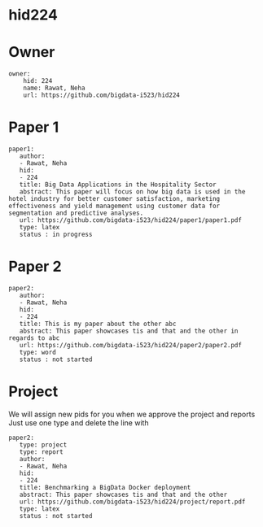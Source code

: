 # hid224

# Owner

```
owner:
    hid: 224
    name: Rawat, Neha
    url: https://github.com/bigdata-i523/hid224
```

# Paper 1

```
paper1:
   author: 
   - Rawat, Neha
   hid:
   - 224
   title: Big Data Applications in the Hospitality Sector
   abstract: This paper will focus on how big data is used in the hotel industry for better customer satisfaction, marketing effectiveness and yield management using customer data for segmentation and predictive analyses.     
   url: https://github.com/bigdata-i523/hid224/paper1/paper1.pdf
   type: latex
   status : in progress
```
   
# Paper 2

```
paper2:
   author: 
   - Rawat, Neha
   hid:
   - 224
   title: This is my paper about the other abc
   abstract: This paper showcases tis and that and the other in regards to abc
   url: https://github.com/bigdata-i523/hid224/paper2/paper2.pdf   
   type: word
   status : not started
```

# Project 

We will assign new pids for you when we approve the project and reports   
Just use one type and delete the line with 

```
paper2:
   type: project
   type: report
   author: 
   - Rawat, Neha
   hid:
   - 224
   title: Benchmarking a BigData Docker deployment
   abstract: This paper showcases tis and that and the other 
   url: https://github.com/bigdata-i523/hid224/project/report.pdf
   type: latex
   status : not started
```
   
